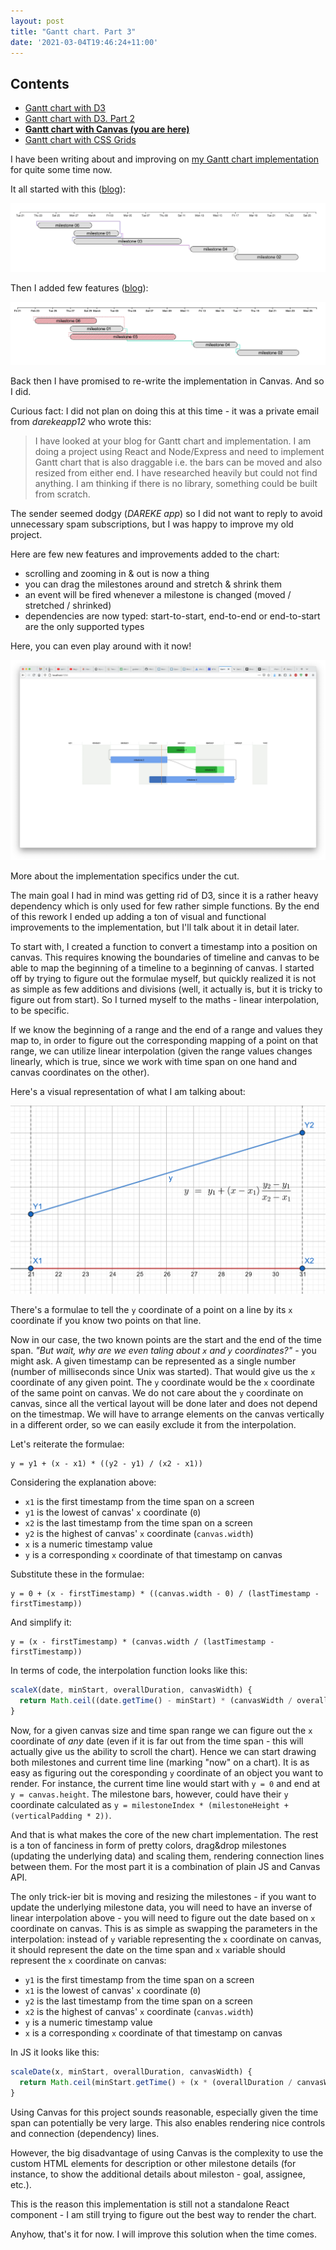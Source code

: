 ```yaml
---
layout: post
title: "Gantt chart. Part 3"
date: '2021-03-04T19:46:24+11:00'
---
```


## Contents

* [Gantt chart with D3](/2017/04/09/gantt-chart-with-d3.html)
* [Gantt chart with D3. Part 2](/2020/08/02/gantt-chart-part2.html)
* [**Gantt chart with Canvas (you are here)**](/2021/03/04/gantt-chart-part3.html)
* [Gantt chart with CSS Grids](/2024/06/26/gantt-chart-part4.html)

I have been writing about and improving on [my Gantt chart implementation](https://github.com/shybovycha/gantt-chart/) for quite some time now.

It all started with this ([blog](/2017/04/09/gantt-chart-with-d3.html)):

<img src="/images/gantt_chart_part3/gantt-chart-v1.webp" loading="lazy" alt="First revision of Gantt chart">

Then I added few features ([blog](/2020/08/02/gantt-chart-part2.html)):

<img src="/images/gantt_chart_part3/gantt-chart-v2.webp" loading="lazy" alt="Second revision of Gantt chart">

Back then I have promised to re-write the implementation in Canvas. And so I did.

Curious fact: I did not plan on doing this at this time - it was a private email from _darekeapp12_ who wrote this:

<blockquote>
I have looked at your blog for Gantt chart and implementation. I am doing a project using React and Node/Express and need to implement Gantt chart that is also draggable i.e. the bars can be moved and also resized from either end. I have researched heavily but could not find anything. I am thinking if there is no library, something could be built from scratch.
</blockquote>

The sender seemed dodgy (_DAREKE app_) so I did not want to reply to avoid unnecessary spam subscriptions, but I was happy to improve my old project.

Here are few new features and improvements added to the chart:

* scrolling and zooming in & out is now a thing
* you can drag the milestones around and stretch & shrink them
* an event will be fired whenever a milestone is changed (moved / stretched / shrinked)
* dependencies are now typed: start-to-start, end-to-end or end-to-start are the only supported types

Here, you can even play around with it now!

<img src="/images/gantt_chart_part3/screenshot.webp" loading="lazy" id="gantt-chart-screenshot">

<div class="chart-container" style="display:none;">
  <div class="controls">
    <button id="zoom-out">-</button>
    <button id="zoom-in">+</button>
  </div>

  <div id="gantt-chart"></div>
</div>

<script>
window.addEventListener('DOMContentLoaded', () => {
  const chartScreenshot = document.querySelector('#gantt-chart-screenshot');
  const chartContainer = document.querySelector('.chart-container');

  const bundle = document.createElement('script');

  bundle.onload = () => {
    chartContainer.style.display = 'block';
    chartScreenshot.parentElement.removeChild(chartScreenshot);
  };

  bundle.src = '/js/gantt-chart.bundle.js';

  document.body.appendChild(bundle);
});
</script>

More about the implementation specifics under the cut.

<!--more-->

<div class="content-read-marker" data-fraction="50"></div>

The main goal I had in mind was getting rid of D3, since it is a rather heavy dependency which is only used for few rather simple functions.
By the end of this rework I ended up adding a ton of visual and functional improvements to the implementation, but I'll talk about it in detail later.

To start with, I created a function to convert a timestamp into a position on canvas. This requires knowing the boundaries of timeline and canvas
to be able to map the beginning of a timeline to a beginning of canvas. I started off by trying to figure out the formulae myself, but quickly realized
it is not as simple as few additions and divisions (well, it actually is, but it is tricky to figure out from start). So I turned myself to the maths -
linear interpolation, to be specific.

If we know the beginning of a range and the end of a range and values they map to, in  order to figure out the corresponding mapping of a point on that
range, we can utilize linear interpolation (given the range values changes linearly, which is true, since we work with time span on one hand and canvas
coordinates on the other).

Here's a visual representation of what I am talking about:

<img src="/images/gantt_chart_part3/interpolation.png" loading="lazy" alt="Interpolation explained">

There's a formulae to tell the `y` coordinate of a point on a line by its `x` coordinate if you know two points on that line.

Now in our case, the two known points are the start and the end of the time span.
_"But wait, why are we even taling about `x` and `y` coordinates?"_ - you might ask.
A given timestamp can be represented as a single number (number of milliseconds since Unix was started).
That would give us the `x` coordinate of any given point. The `y` coordinate would be the `x` coordinate of the same point
on canvas. We do not care about the `y` coordinate on canvas, since all the vertical layout will be done later and does not
depend on the timestmap. We will have to arrange elements on the canvas vertically in a different order, so we can easily exclude it
from the interpolation.

Let's reiterate the formulae:

```
y = y1 + (x - x1) * ((y2 - y1) / (x2 - x1))
```

Considering the explanation above:

* `x1` is the first timestamp from the time span on a screen
* `y1` is the lowest of canvas' `x` coordinate (`0`)
* `x2` is the last timestamp from the time span on a screen
* `y2` is the highest of canvas' `x` coordinate (`canvas.width`)
* `x` is a numeric timestamp value
* `y` is a corresponding `x` coordinate of that timestamp on canvas

Substitute these in the formulae:

```
y = 0 + (x - firstTimestamp) * ((canvas.width - 0) / (lastTimestamp - firstTimestamp))
```

And simplify it:

```
y = (x - firstTimestamp) * (canvas.width / (lastTimestamp - firstTimestamp))
```

In terms of code, the interpolation function looks like this:

```js
scaleX(date, minStart, overallDuration, canvasWidth) {
  return Math.ceil((date.getTime() - minStart) * (canvasWidth / overallDuration));
}
```

Now, for a given canvas size and time span range we can figure out the `x` coordinate of _any_ date (even if it is far out from the time span -
this will actually give us the ability to scroll the chart). Hence we can start drawing both milestones and current time line (marking "now" on a chart).
It is as easy as figuring out the coresponding `y` coordinate of an object you want to render. For instance, the current time line would start with `y = 0` and
end at `y = canvas.height`. The milestone bars, however, could have their `y` coordinate calculated as `y = milestoneIndex * (milestoneHeight + (verticalPadding * 2))`.

And that is what makes the core of the new chart implementation. The rest is a ton of fanciness in form of pretty colors, drag&drop milestones (updating the underlying data)
and scaling them, rendering connection lines between them. For the most part it is a combination of plain JS and Canvas API.

The only trick-ier bit is moving and resizing the milestones - if you want to update the underlying milestone data, you will need to have an inverse
of linear interpolation above - you will need to figure out the date based on `x` coordinate on canvas. This is as simple as swapping the parameters in the interpolation:
instead of `y` variable representing the `x` coordinate on canvas, it should represent the date on the time span and `x` variable should represent the `x` coordinate
on canvas:

* `y1` is the first timestamp from the time span on a screen
* `x1` is the lowest of canvas' `x` coordinate (`0`)
* `y2` is the last timestamp from the time span on a screen
* `x2` is the highest of canvas' `x` coordinate (`canvas.width`)
* `y` is a numeric timestamp value
* `x` is a corresponding `x` coordinate of that timestamp on canvas

In JS it looks like this:

```js
scaleDate(x, minStart, overallDuration, canvasWidth) {
  return Math.ceil(minStart.getTime() + (x * (overallDuration / canvasWidth)));
}
```

Using Canvas for this project sounds reasonable, especially given the time span can potentially be very large. This also enables rendering nice controls and
connection (dependency) lines.

However, the big disadvantage of using Canvas is the complexity to use the custom HTML elements for description or other milestone details
(for instance, to show the additional details about mileston - goal, assignee, etc.).

This is the reason this implementation is still not a standalone React component - I am still trying to figure out the best way to render the chart.

Anyhow, that's it for now. I will improve this solution when the time comes.

<div class="content-read-marker" data-fraction="100"></div>
